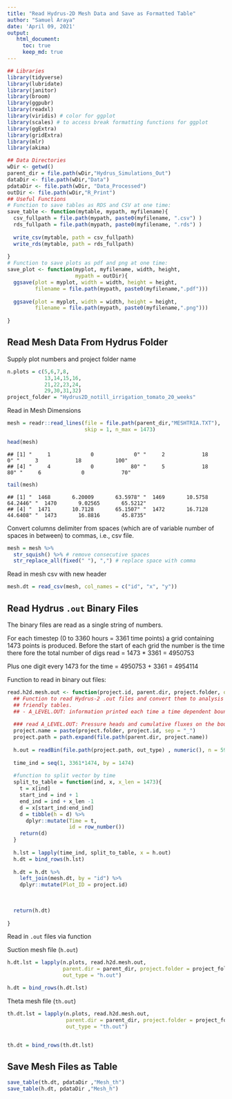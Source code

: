```yaml
---
title: "Read Hydrus-2D Mesh Data and Save as Formatted Table"
author: "Samuel Araya"
date: 'April 09, 2021'
output:
   html_document:
     toc: true
     keep_md: true
---
```



```r
## Libraries
library(tidyverse)
library(lubridate)
library(janitor)
library(broom)
library(ggpubr)
library(readxl)
library(viridis) # color for ggplot
library(scales) # to access break formatting functions for ggplot
library(ggExtra)
library(gridExtra)
library(mlr)
library(akima)

## Data Directories
wDir <- getwd()
parent_dir = file.path(wDir,"Hydrus_Simulations_Out")
dataDir <- file.path(wDir,"Data")
pdataDir <- file.path(wDir, "Data_Processed")
outDir <- file.path(wDir,"R_Print")
## Useful Functions
# Function to save tables as RDS and CSV at one time:
save_table <- function(mytable, mypath, myfilename){
  csv_fullpath = file.path(mypath, paste0(myfilename, ".csv") )
  rds_fullpath = file.path(mypath, paste0(myfilename, ".rds") )
  
  write_csv(mytable, path = csv_fullpath)
  write_rds(mytable, path = rds_fullpath)
  
}
# Function to save plots as pdf and png at one time:
save_plot <- function(myplot, myfilename, width, height,
                      mypath = outDir){
  ggsave(plot = myplot, width = width, height = height,
         filename = file.path(mypath, paste0(myfilename,".pdf")))
  
  ggsave(plot = myplot, width = width, height = height,
         filename = file.path(mypath, paste0(myfilename,".png")))
  
}
```

## Read Mesh Data From Hydrus Folder
Supply plot numbers and project folder name


```r
n.plots = c(5,6,7,8,
            13,14,15,16,
            21,22,23,24,
            29,30,31,32)
project_folder = "Hydrus2D_notill_irrigation_tomato_20_weeks"
```

Read in Mesh Dimensions


```r
mesh = readr::read_lines(file = file.path(parent_dir,"MESHTRIA.TXT"),
                         skip = 1, n_max = 1473)

head(mesh)
```

```
## [1] "     1             0             0" "     2            18             0" "     3            18           100"
## [4] "     4             0            80" "     5            18            80" "     6             0            70"
```

```r
tail(mesh)
```

```
## [1] "  1468       6.20009       63.5978" "  1469       10.5758       64.2446" "  1470       9.02565       65.5212"
## [4] "  1471       10.7128       65.1507" "  1472       16.7128       44.6408" "  1473       16.8816       45.8735"
```

Convert columns delimiter from spaces (which are of variable number 
of spaces in between) to commas, i.e., csv file.


```r
mesh = mesh %>% 
  str_squish() %>% # remove consecutive spaces
  str_replace_all(fixed(" "), ",") # replace space with comma
```

Read in mesh csv with new header


```r
mesh.dt = read_csv(mesh, col_names = c("id", "x", "y"))
```

## Read Hydrus `.out` Binary Files

The binary files are read as a single string of numbers.

For each timestep (0 to 3360 hours = 3361 time points)
a grid containing 1473 points is produced.
Before the start of each grid the number is the time
there fore the total number of digs read = 
1473 * 3361 = 4950753

Plus one digit every 1473 for the time =
4950753 + 3361 = 4954114

Function to read in binary out files:


```r
read.h2d.mesh.out <- function(project.id, parent.dir, project.folder, out_type = "th.out"){
  ## Function to read Hydrus-2 .out files and convert them to analysis
  ## friendly tables.
  ## - A_LEVEL.OUT: information printed each time a time dependent boundary is specified (i.e hourly if variable condition table is hourly.)
  
  ### read A_LEVEL.OUT: Pressure heads and cumulative fluxes on the boundary and in the root zone
  project.name = paste(project.folder, project.id, sep = "_")
  project.path = path.expand(file.path(parent.dir, project.name))
  
  h.out = readBin(file.path(project.path, out_type) , numeric(), n = 5959360, size = 4)
  
  time_ind = seq(1, 3361*1474, by = 1474)
  
  #function to split vector by time
  split_to_table = function(ind, x, x_len = 1473){
    t = x[ind]
    start_ind = ind + 1
    end_ind = ind + x_len -1
    d = x[start_ind:end_ind]
    d = tibble(h = d) %>% 
      dplyr::mutate(Time = t,
                    id = row_number())
    return(d)
  }
  
  h.lst = lapply(time_ind, split_to_table, x = h.out)
  h.dt = bind_rows(h.lst)
  
  h.dt = h.dt %>% 
    left_join(mesh.dt, by = "id") %>% 
    dplyr::mutate(Plot_ID = project.id)
  
  
  
  return(h.dt)
  
}
```

Read in `.out` files via function

Suction mesh file (`h.out`)


```r
h.dt.lst = lapply(n.plots, read.h2d.mesh.out, 
                  parent.dir = parent_dir, project.folder = project_folder,
                  out_type = "h.out")

h.dt = bind_rows(h.dt.lst)
```

Theta mesh file (`th.out`)


```r
th.dt.lst = lapply(n.plots, read.h2d.mesh.out, 
                   parent.dir = parent_dir, project.folder = project_folder,
                   out_type = "th.out")


th.dt = bind_rows(th.dt.lst)
```

## Save Mesh Files as Table


```r
save_table(th.dt, pdataDir ,"Mesh_th") 
save_table(h.dt, pdataDir ,"Mesh_h") 
```

